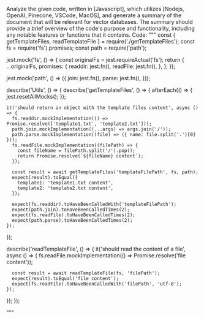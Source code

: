 Analyze the given code, written in [Javascript], which utilizes [Nodejs, OpenAI, Pinecone, VSCode, MacOS], and generate a summary of the document that will be relevant for vector databases. The summary should provide a brief overview of the code's purpose and functionality, including any notable features or functions that it contains.
Code:
"""
const { getTemplateFiles, readTemplateFile } = require('./getTemplateFiles');
const fs = require('fs').promises;
const path = require('path');

jest.mock('fs', () => {
  const originalFs = jest.requireActual('fs');
  return {
    ...originalFs,
    promises: {
      readdir: jest.fn(),
      readFile: jest.fn(),
    },
  };
});

jest.mock('path', () => ({
  join: jest.fn(),
  parse: jest.fn(),
}));


describe('Utils', () => {
  describe('getTemplateFiles', () => {
    afterEach(() => {
      jest.resetAllMocks();
    });

    it('should return an object with the template files content', async () => {
      fs.readdir.mockImplementation(() => Promise.resolve(['template1.txt', 'template2.txt']));
      path.join.mockImplementation((...args) => args.join('/'));
      path.parse.mockImplementation((file) => ({ name: file.split('.')[0] }));
      fs.readFile.mockImplementation((filePath) => {
        const fileName = filePath.split('/').pop();
        return Promise.resolve(`${fileName} content`);
      });

      const result = await getTemplateFiles('templateFilePath', fs, path);
      expect(result).toEqual({
        template1: 'template1.txt content',
        template2: 'template2.txt content',
      });

      expect(fs.readdir).toHaveBeenCalledWith('templateFilePath');
      expect(path.join).toHaveBeenCalledTimes(2);
      expect(fs.readFile).toHaveBeenCalledTimes(2);
      expect(path.parse).toHaveBeenCalledTimes(2);
    });
  });

  describe('readTemplateFile', () => {
    it('should read the content of a file', async () => {
      fs.readFile.mockImplementation(() => Promise.resolve('file content'));

      const result = await readTemplateFile(fs, 'filePath');
      expect(result).toEqual('file content');
      expect(fs.readFile).toHaveBeenCalledWith('filePath', 'utf-8');
    });
  });
});

"""